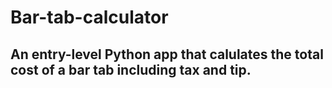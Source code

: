 # Bar-tab-calculator

## An entry-level Python app that calulates the total cost of a bar tab including tax and tip. 
